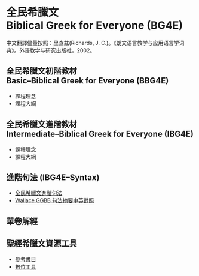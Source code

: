 # 全民希臘文<br>Biblical Greek for Everyone (BG4E)

中文翻譯儘量按照：里查兹(Richards, J. C.)。《朗文语言教学与应用语言学词典》。外语教学与研究出版社，2002。


## 全民希臘文初階教材<br>Basic–Biblical Greek for Everyone (BBG4E)
- 課程理念
- 課程大綱


## 全民希臘文進階教材<br>Intermediate–Biblical Greek for Everyone (IBG4E)
- 課程理念
- 課程大綱

 

## 進階句法 (IBG4E–Syntax)
- [全民希臘文進階句法](Syntax/IBG4E-Syntax.md)
- [Wallace GGBB 句法摘要中英對照](GGBB/GGBB.md)


## 單卷解經

## 聖經希臘文資源工具
-  [參考書目](%E5%8F%83%E8%80%83%E6%9B%B8%E7%9B%AE.md)
- [數位工具](%E6%95%B8%E4%BD%8D%E5%B7%A5%E5%85%B7.md)



